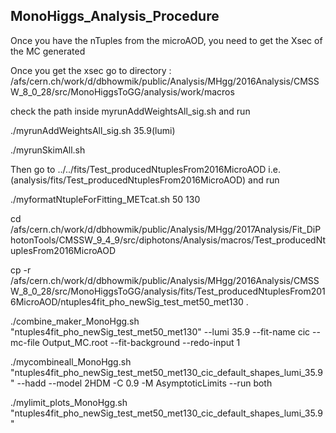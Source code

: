 MonoHiggs_Analysis_Procedure
-----------------------------------------------------------------------------------------------------------------------------

Once you have the nTuples from the microAOD, you need to get the Xsec of the MC generated

Once you get the xsec go to directory : /afs/cern.ch/work/d/dbhowmik/public/Analysis/MHgg/2016Analysis/CMSSW_8_0_28/src/MonoHiggsToGG/analysis/work/macros

check the path inside myrunAddWeightsAll_sig.sh and run

./myrunAddWeightsAll_sig.sh 35.9(lumi)

./myrunSkimAll.sh

Then go to ../../fits/Test_producedNtuplesFrom2016MicroAOD i.e.(analysis/fits/Test_producedNtuplesFrom2016MicroAOD) and run

./myformatNtupleForFitting_METcat.sh 50 130

cd /afs/cern.ch/work/d/dbhowmik/public/Analysis/MHgg/2017Analysis/Fit_DiPhotonTools/CMSSW_9_4_9/src/diphotons/Analysis/macros/Test_producedNtuplesFrom2016MicroAOD

cp -r /afs/cern.ch/work/d/dbhowmik/public/Analysis/MHgg/2016Analysis/CMSSW_8_0_28/src/MonoHiggsToGG/analysis/fits/Test_producedNtuplesFrom2016MicroAOD/ntuples4fit_pho_newSig_test_met50_met130 .

./combine_maker_MonoHgg.sh "ntuples4fit_pho_newSig_test_met50_met130" --lumi 35.9 --fit-name cic --mc-file Output_MC.root --fit-background --redo-input 1

./mycombineall_MonoHgg.sh "ntuples4fit_pho_newSig_test_met50_met130_cic_default_shapes_lumi_35.9" --hadd --model 2HDM -C 0.9 -M AsymptoticLimits --run both

./mylimit_plots_MonoHgg.sh "ntuples4fit_pho_newSig_test_met50_met130_cic_default_shapes_lumi_35.9"
